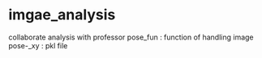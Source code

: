 # imgae_analysis
collaborate analysis with professor
pose_fun : function of handling image
pose-_xy : pkl file
